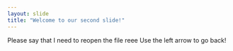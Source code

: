 ```yaml
---
layout: slide
title: "Welcome to our second slide!"
---
```

Please say that I need to reopen the file reee
Use the left arrow to go back!
